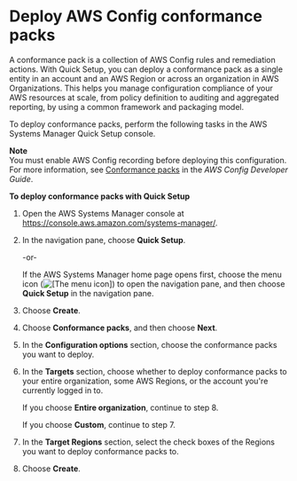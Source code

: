 # Deploy AWS Config conformance packs<a name="quick-setup-cpack"></a>

A conformance pack is a collection of AWS Config rules and remediation actions\. With Quick Setup, you can deploy a conformance pack as a single entity in an account and an AWS Region or across an organization in AWS Organizations\. This helps you manage configuration compliance of your AWS resources at scale, from policy definition to auditing and aggregated reporting, by using a common framework and packaging model\. 

To deploy conformance packs, perform the following tasks in the AWS Systems Manager Quick Setup console\.

**Note**  
You must enable AWS Config recording before deploying this configuration\. For more information, see [Conformance packs](https://docs.aws.amazon.com/config/latest/developerguide/conformance-packs.html) in the *AWS Config Developer Guide*\.

**To deploy conformance packs with Quick Setup**

1. Open the AWS Systems Manager console at [https://console\.aws\.amazon\.com/systems\-manager/](https://console.aws.amazon.com/systems-manager/)\.

1. In the navigation pane, choose **Quick Setup**\.

   \-or\-

   If the AWS Systems Manager home page opens first, choose the menu icon \(![\[The menu icon\]](http://docs.aws.amazon.com/systems-manager/latest/userguide/images/menu-icon-small.png)\) to open the navigation pane, and then choose **Quick Setup** in the navigation pane\.

1. Choose **Create**\.

1. Choose **Conformance packs**, and then choose **Next**\.

1. In the **Configuration options** section, choose the conformance packs you want to deploy\.

1. In the **Targets** section, choose whether to deploy conformance packs to your entire organization, some AWS Regions, or the account you're currently logged in to\.

   If you choose **Entire organization**, continue to step 8\.

   If you choose **Custom**, continue to step 7\.

1. In the **Target Regions** section, select the check boxes of the Regions you want to deploy conformance packs to\.

1. Choose **Create**\.